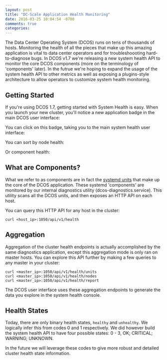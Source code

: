 ```yaml
---
layout: post
title: "DC-Scale Application Health Monitoring"
date: 2016-03-25 10:04:54 -0700
comments: true
categories: 
---
```

The Data Center Operating System (DCOS) runs on tens of thousands of hosts. Monitoring the health of all the pieces that make up this amazing application is vital to data center operators and for troubleshoooting hard-to-diagnose bugs. In DCOS v1.7 we're releasing a new system health API to monitor the core DCOS components (more on the terminology of 'components' later). In the futrue we're hoping to expand the usage of the system health API to other metrics as well as exposing a plugins-style architecture to allow operators to customize system health monitoring.

## Getting Started
If you're using DCOS 1.7, getting started with System Health is easy. When you launch your new cluster, you'll notice a new application badge in the main DCOS user interface:

<SCREEN SHOT>

You can click on this badge, taking you to the main system health user interface:

<SCREEN SHOT>

You can sort by node health:

<SCREE SHOT>

Or component health:

<SCREEN SHOT>

## What are Components?
What we refer to as components are in fact the [systemd units](URL) that make up the core of the DCOS application. These systemd 'components' are monitored by our internal diagnostics utility (dcos-diagnostics.service). This utility scans all the DCOS units, and then exposes an HTTP API on each host. 

You can query this HTTP API for any host in the cluster:

```
curl <host_ip>:1050/api/v1/health
```

## Aggregation
Aggregation of the cluster health endpoints is actually accomplished by the same diagnostics application, except this aggregation mode is only ran on master hosts. You can explore this API further by making a few queries to any master in your cluster:

```
curl <master_ip>:1050/api/v1/health/units
curl <master_ip>:1050/api/v1/health/nodes
curl <master_ip>:1050/api/v1/health/report
```

The DCOS user interface uses these aggregation endpoints to generate the data you explore in the system health console.

## Health States
Today, there are only binary health states, ```healthy``` and ```unhealthy```. We logically infer this from codes 0 and 1 respectively. We did however build the system health API to have four possible states: 0 - 3, OK; CRITICAL; WARNING; UNKNOWN.

In the future we will leverage these codes to give more robust and detailed cluster health state information.


